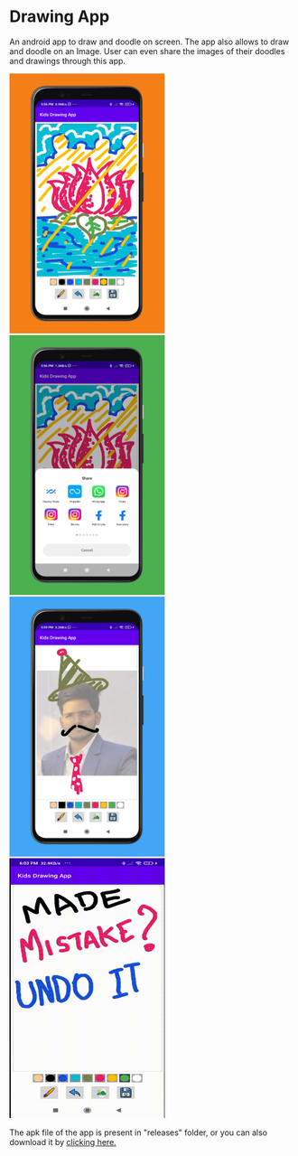 # Drawing App

An android app to draw and doodle on screen. The app also allows to draw and doodle on an Image. User can even share the images of their doodles and drawings through this app.

<img src="https://github.com/gtiwari912/Drawing-App/blob/master/screenshots/img_draw.png" width="275" height="460"> <img src="https://github.com/gtiwari912/Drawing-App/blob/master/screenshots/img_share.png" width="275" height="460"> <img src="https://github.com/gtiwari912/Drawing-App/blob/master/screenshots/img_doodle.png" width="275" height="460"> <img src="https://github.com/gtiwari912/Drawing-App/blob/master/screenshots/img_undo.gif" width="275" height="460">


The apk file of the app is present in "releases" folder, or you can also download it by [clicking here.](https://github.com/gtiwari912/Drawing-App/blob/master/releases/Drawing%20App.apk)
